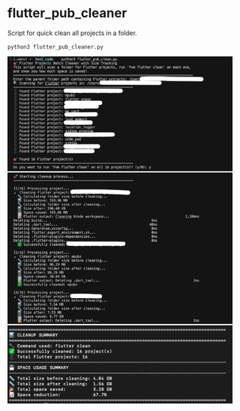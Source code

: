 # flutter_pub_cleaner
Script for quick clean all projects in a folder.
```
python3 flutter_pub_cleaner.py
```

<img src=images/img_1.png>
<img src=images/img_2.png>
<img src=images/img_3.png>
